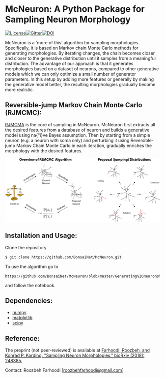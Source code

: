  # McNeuron: A Python Package for Sampling Neuron Morphology

[![License](https://img.shields.io/badge/license-MIT-blue.svg?style=flat)](https://github.com/BonsaiNet/McNeuron/blob/master/LICENSE)[![Gitter](https://badges.gitter.im/glm-tools/pyglmnet.svg)](https://gitter.im/McNeuron/Lobby)[![DOI](https://zenodo.org/badge/DOI/10.5281/zenodo.1170488.svg)](https://doi.org/10.5281/zenodo.1170488)

McNeuron is a 'more of this' algorithm for sampling morphologies.  Specifically, it is based on Markov chain Monte Carlo methods for generating morphologies. By iterating changes, the chain becomes closer and closer to the generative distribution until it samples from a meaningful distribution. The advantage of our approach is that it generates morphologies based on a dataset of neurons, compared to other generative models which we can only optimize a small number of generator parameters. In this setup by adding more features or generally by making the generative model better, the resulting morphologies gradually become more realistic.

## Reversible-jump Markov Chain Monte Carlo (RJMCMC):
[RJMCMA](https://en.wikipedia.org/wiki/Reversible-jump_Markov_chain_Monte_Carlo) is the core of sampling in McNeuron. McNeuron first extracts all the desired features from a database of neuron and builds a generative model using na{\"i}ve Bayes assumption. Then by starting from a simple neuron (e.g. a neuron with soma only) and perturbing it using Reversible-jump Markov Chain Monte Carlo in each iteration, gradually enriches the morphology with the desired features.  


![alt tag](https://github.com/BonsaiNet/McNeuron/blob/master/github-overview.png)


## Installation and Usage:
Clone the repository.
```bash
$ git clone https://github.com/BonsaiNet/McNeuron.git
```
To use the algorithm go to 
```
https://github.com/BonsaiNet/McNeuron/blob/master/Generating%20Neurons%20with%20MCMC.ipynb
```
and follow the notebook.
## Dependencies:

- [numpy](http://www.numpy.org/)
- [matplotlib](http://matplotlib.org/)
- [scipy](https://www.scipy.org/)

## Reference:
The preprint (not peer-reviewed) is available at
[Farhoodi, Roozbeh, and Konrad P. Kording. "Sampling Neuron Morphologies." bioRxiv (2018): 248385.](https://www.biorxiv.org/content/early/2018/01/15/248385)

Contact: Roozbeh Farhoodi [roozbehfarhoodi@gmail.com]
